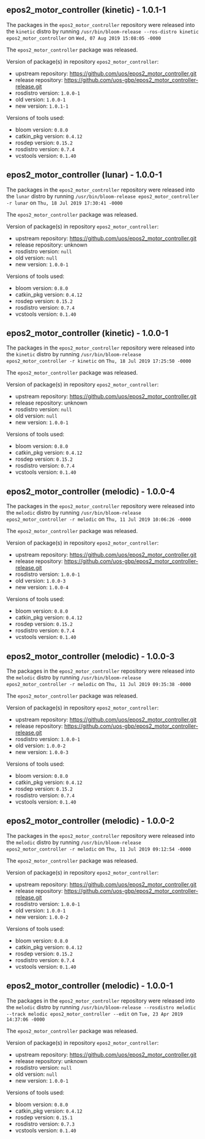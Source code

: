 ## epos2_motor_controller (kinetic) - 1.0.1-1

The packages in the `epos2_motor_controller` repository were released into the `kinetic` distro by running `/usr/bin/bloom-release --ros-distro kinetic epos2_motor_controller` on `Wed, 07 Aug 2019 15:08:05 -0000`

The `epos2_motor_controller` package was released.

Version of package(s) in repository `epos2_motor_controller`:

- upstream repository: https://github.com/uos/epos2_motor_controller.git
- release repository: https://github.com/uos-gbp/epos2_motor_controller-release.git
- rosdistro version: `1.0.0-1`
- old version: `1.0.0-1`
- new version: `1.0.1-1`

Versions of tools used:

- bloom version: `0.8.0`
- catkin_pkg version: `0.4.12`
- rosdep version: `0.15.2`
- rosdistro version: `0.7.4`
- vcstools version: `0.1.40`


## epos2_motor_controller (lunar) - 1.0.0-1

The packages in the `epos2_motor_controller` repository were released into the `lunar` distro by running `/usr/bin/bloom-release epos2_motor_controller -r lunar` on `Thu, 18 Jul 2019 17:30:41 -0000`

The `epos2_motor_controller` package was released.

Version of package(s) in repository `epos2_motor_controller`:

- upstream repository: https://github.com/uos/epos2_motor_controller.git
- release repository: unknown
- rosdistro version: `null`
- old version: `null`
- new version: `1.0.0-1`

Versions of tools used:

- bloom version: `0.8.0`
- catkin_pkg version: `0.4.12`
- rosdep version: `0.15.2`
- rosdistro version: `0.7.4`
- vcstools version: `0.1.40`


## epos2_motor_controller (kinetic) - 1.0.0-1

The packages in the `epos2_motor_controller` repository were released into the `kinetic` distro by running `/usr/bin/bloom-release epos2_motor_controller -r kinetic` on `Thu, 18 Jul 2019 17:25:50 -0000`

The `epos2_motor_controller` package was released.

Version of package(s) in repository `epos2_motor_controller`:

- upstream repository: https://github.com/uos/epos2_motor_controller.git
- release repository: unknown
- rosdistro version: `null`
- old version: `null`
- new version: `1.0.0-1`

Versions of tools used:

- bloom version: `0.8.0`
- catkin_pkg version: `0.4.12`
- rosdep version: `0.15.2`
- rosdistro version: `0.7.4`
- vcstools version: `0.1.40`


## epos2_motor_controller (melodic) - 1.0.0-4

The packages in the `epos2_motor_controller` repository were released into the `melodic` distro by running `/usr/bin/bloom-release epos2_motor_controller -r melodic` on `Thu, 11 Jul 2019 10:06:26 -0000`

The `epos2_motor_controller` package was released.

Version of package(s) in repository `epos2_motor_controller`:

- upstream repository: https://github.com/uos/epos2_motor_controller.git
- release repository: https://github.com/uos-gbp/epos2_motor_controller-release.git
- rosdistro version: `1.0.0-1`
- old version: `1.0.0-3`
- new version: `1.0.0-4`

Versions of tools used:

- bloom version: `0.8.0`
- catkin_pkg version: `0.4.12`
- rosdep version: `0.15.2`
- rosdistro version: `0.7.4`
- vcstools version: `0.1.40`


## epos2_motor_controller (melodic) - 1.0.0-3

The packages in the `epos2_motor_controller` repository were released into the `melodic` distro by running `/usr/bin/bloom-release epos2_motor_controller -r melodic` on `Thu, 11 Jul 2019 09:35:38 -0000`

The `epos2_motor_controller` package was released.

Version of package(s) in repository `epos2_motor_controller`:

- upstream repository: https://github.com/uos/epos2_motor_controller.git
- release repository: https://github.com/uos-gbp/epos2_motor_controller-release.git
- rosdistro version: `1.0.0-1`
- old version: `1.0.0-2`
- new version: `1.0.0-3`

Versions of tools used:

- bloom version: `0.8.0`
- catkin_pkg version: `0.4.12`
- rosdep version: `0.15.2`
- rosdistro version: `0.7.4`
- vcstools version: `0.1.40`


## epos2_motor_controller (melodic) - 1.0.0-2

The packages in the `epos2_motor_controller` repository were released into the `melodic` distro by running `/usr/bin/bloom-release epos2_motor_controller -r melodic` on `Thu, 11 Jul 2019 09:12:54 -0000`

The `epos2_motor_controller` package was released.

Version of package(s) in repository `epos2_motor_controller`:

- upstream repository: https://github.com/uos/epos2_motor_controller.git
- release repository: https://github.com/uos-gbp/epos2_motor_controller-release.git
- rosdistro version: `1.0.0-1`
- old version: `1.0.0-1`
- new version: `1.0.0-2`

Versions of tools used:

- bloom version: `0.8.0`
- catkin_pkg version: `0.4.12`
- rosdep version: `0.15.2`
- rosdistro version: `0.7.4`
- vcstools version: `0.1.40`


## epos2_motor_controller (melodic) - 1.0.0-1

The packages in the `epos2_motor_controller` repository were released into the `melodic` distro by running `/usr/bin/bloom-release --rosdistro melodic --track melodic epos2_motor_controller --edit` on `Tue, 23 Apr 2019 14:37:06 -0000`

The `epos2_motor_controller` package was released.

Version of package(s) in repository `epos2_motor_controller`:

- upstream repository: https://github.com/uos/epos2_motor_controller.git
- release repository: unknown
- rosdistro version: `null`
- old version: `null`
- new version: `1.0.0-1`

Versions of tools used:

- bloom version: `0.8.0`
- catkin_pkg version: `0.4.12`
- rosdep version: `0.15.1`
- rosdistro version: `0.7.3`
- vcstools version: `0.1.40`



